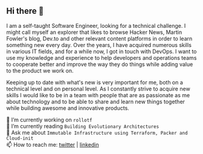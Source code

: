 ## Hi there 👋

I am a self-taught Software Engineer, looking for a technical challenge. I might call myself an explorer that likes to browse Hacker News, Martin Fowler's blog, Dev.to and other relevant content platforms in order to learn something new every day.
Over the years, I have acquired numerous skills in various IT fields, and for a while now, I got in touch with DevOps. I want to use my knowledge and experience to help developers and operations teams to cooperate better and improve the way they do things while adding value to the product we work on.

Keeping up to date with what's new is very important for me, both on a technical level and on personal level. As I constantly strive to acquire new skills I would like to be in a team with people that are as passionate as me about technology and to be able to share and learn new things together while building awesome and innovative products.

🔭 I’m currently working on `rollotf`  
🌱 I’m currently reading `Building Evolutionary Architectures`  
💬 Ask me about `Immutable Infrastructure using Terraform, Packer and Cloud-init`  
📫 How to reach me: [twitter](https://twitter.com/vladimiriacob) | [linkedin](https://www.linkedin.com/in/vladimiriacob/)

